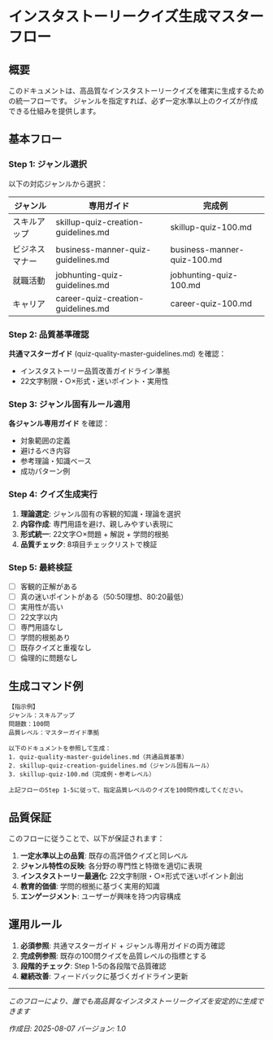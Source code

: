 # インスタストーリークイズ生成マスターフロー

## 概要

このドキュメントは、高品質なインスタストーリークイズを確実に生成するための統一フローです。
ジャンルを指定すれば、必ず一定水準以上のクイズが作成できる仕組みを提供します。

## 基本フロー

### Step 1: ジャンル選択
以下の対応ジャンルから選択：

| ジャンル | 専用ガイド | 完成例 |
|---------|-----------|--------|
| スキルアップ | skillup-quiz-creation-guidelines.md | skillup-quiz-100.md |
| ビジネスマナー | business-manner-quiz-guidelines.md | business-manner-quiz-100.md |
| 就職活動 | jobhunting-quiz-guidelines.md | jobhunting-quiz-100.md |
| キャリア | career-quiz-creation-guidelines.md | career-quiz-100.md |

### Step 2: 品質基準確認
**共通マスターガイド** (quiz-quality-master-guidelines.md) を確認：
- インスタストーリー品質改善ガイドライン準拠
- 22文字制限・○×形式・迷いポイント・実用性

### Step 3: ジャンル固有ルール適用
**各ジャンル専用ガイド** を確認：
- 対象範囲の定義
- 避けるべき内容
- 参考理論・知識ベース
- 成功パターン例

### Step 4: クイズ生成実行
1. **理論選定**: ジャンル固有の客観的知識・理論を選択
2. **内容作成**: 専門用語を避け、親しみやすい表現に
3. **形式統一**: 22文字○×問題 + 解説 + 学問的根拠
4. **品質チェック**: 8項目チェックリストで検証

### Step 5: 最終検証
- [ ] 客観的正解がある
- [ ] 真の迷いポイントがある（50:50理想、80:20最低）
- [ ] 実用性が高い
- [ ] 22文字以内
- [ ] 専門用語なし
- [ ] 学問的根拠あり
- [ ] 既存クイズと重複なし
- [ ] 倫理的に問題なし

## 生成コマンド例

```
【指示例】
ジャンル：スキルアップ
問題数：100問
品質レベル：マスターガイド準拠

以下のドキュメントを参照して生成：
1. quiz-quality-master-guidelines.md（共通品質基準）
2. skillup-quiz-creation-guidelines.md（ジャンル固有ルール）
3. skillup-quiz-100.md（完成例・参考レベル）

上記フローのStep 1-5に従って、指定品質レベルのクイズを100問作成してください。
```

## 品質保証

このフローに従うことで、以下が保証されます：

1. **一定水準以上の品質**: 既存の高評価クイズと同レベル
2. **ジャンル特性の反映**: 各分野の専門性と特徴を適切に表現
3. **インスタストーリー最適化**: 22文字制限・○×形式で迷いポイント創出
4. **教育的価値**: 学問的根拠に基づく実用的知識
5. **エンゲージメント**: ユーザーが興味を持つ内容構成

## 運用ルール

1. **必須参照**: 共通マスターガイド + ジャンル専用ガイドの両方確認
2. **完成例参照**: 既存の100問クイズを品質レベルの指標とする
3. **段階的チェック**: Step 1-5の各段階で品質確認
4. **継続改善**: フィードバックに基づくガイドライン更新

---

*このフローにより、誰でも高品質なインスタストーリークイズを安定的に生成できます*

*作成日: 2025-08-07*
*バージョン: 1.0*